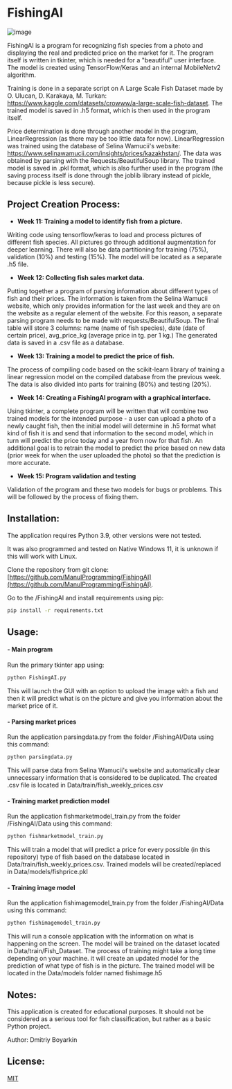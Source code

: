 # FishingAI
![image](https://github.com/ManulProgramming/FishingAI/assets/48217245/efb3778a-db28-4820-ad67-3e005ae82e7c)

FishingAI is a program for recognizing fish species from a photo and displaying the real and predicted price on the market for it. The program itself is written in tkinter, which is needed for a "beautiful" user interface. The model is created using TensorFlow/Keras and an internal MobileNetv2 algorithm.

Training is done in a separate script on A Large Scale Fish Dataset made by O. Ulucan, D. Karakaya, M. Turkan: https://www.kaggle.com/datasets/crowww/a-large-scale-fish-dataset. The trained model is saved in .h5 format, which is then used in the program itself.

Price determination is done through another model in the program, LinearRegression (as there may be too little data for now). LinearRegression was trained using the database of Selina Wamucii's website: https://www.selinawamucii.com/insights/prices/kazakhstan/. The data was obtained by parsing with the Requests/BeautifulSoup library. The trained model is saved in .pkl format, which is also further used in the program (the saving process itself is done through the joblib library instead of pickle, because pickle is less secure).

## Project Creation Process:

- **Week 11: Training a model to identify fish from a picture.**

Writing code using tensorflow/keras to load and process pictures of different fish species. All pictures go through additional augmentation for deeper learning. There will also be data partitioning for training (75%), validation (10%) and testing (15%). The model will be located as a separate .h5 file.

- **Week 12: Collecting fish sales market data.**

Putting together a program of parsing information about different types of fish and their prices. The information is taken from the Selina Wamucii website, which only provides information for the last week and they are on the website as a regular element of the website. For this reason, a separate parsing program needs to be made with requests/BeautifulSoup. The final table will store 3 columns: name (name of fish species), date (date of certain price), avg_price_kg (average price in tg. per 1 kg.) The generated data is saved in a .csv file as a database.

- **Week 13: Training a model to predict the price of fish.**

The process of compiling code based on the scikit-learn library of training a linear regression model on the compiled database from the previous week. The data is also divided into parts for training (80%) and testing (20%).

- **Week 14: Creating a FishingAI program with a graphical interface.**

Using tkinter, a complete program will be written that will combine two trained models for the intended purpose - a user can upload a photo of a newly caught fish, then the initial model will determine in .h5 format what kind of fish it is and send that information to the second model, which in turn will predict the price today and a year from now for that fish. An additional goal is to retrain the model to predict the price based on new data (prior week for when the user uploaded the photo) so that the prediction is more accurate.

- **Week 15: Program validation and testing**

Validation of the program and these two models for bugs or problems. This will be followed by the process of fixing them.

## Installation:

The application requires Python 3.9, other versions were not tested.

It was also programmed and tested on Native Windows 11, it is unknown if this will work with Linux.

Clone the repository from git clone: [https://github.com/ManulProgramming/FishingAI](https://github.com/ManulProgramming/FishingAI).

Go to the /FishingAI and install requirements using pip:

```bash
pip install -r requirements.txt
```

## Usage:

#### - Main program

Run the primary tkinter app using:

```bash
python FishingAI.py
```

This will launch the GUI with an option to upload the image with a fish and then it will predict what is on the picture and give you information about the market price of it.

#### - Parsing market prices

Run the application parsingdata.py from the folder /FishingAI/Data using this command:

```bash
python parsingdata.py
```

This will parse data from Selina Wamucii's website and automatically clear unnecessary information that is considered to be duplicated. The created .csv file is located in Data/train/fish_weekly_prices.csv

#### - Training market prediction model

Run the application fishmarketmodel_train.py from the folder /FishingAI/Data using this command:

```bash
python fishmarketmodel_train.py
```

This will train a model that will predict a price for every possible (in this repository) type of fish based on the database located in Data/train/fish_weekly_prices.csv. Trained models will be created/replaced in Data/models/fishprice.pkl

#### - Training image model

Run the application fishimagemodel_train.py from the folder /FishingAI/Data using this command:

```bash
python fishimagemodel_train.py
```

This will run a console application with the information on what is happening on the screen. The model will be trained on the dataset located in Data/train/Fish_Dataset. The process of training might take a long time depending on your machine. it will create an updated model for the prediction of what type of fish is in the picture. The trained model will be located in the Data/models folder named fishimage.h5

## Notes:

This application is created for educational purposes. It should not be considered as a serious tool for fish classification, but rather as a basic Python project.


Author: Dmitriy Boyarkin

## License:

[MIT](https://github.com/git/git-scm.com/blob/main/MIT-LICENSE.txt)

